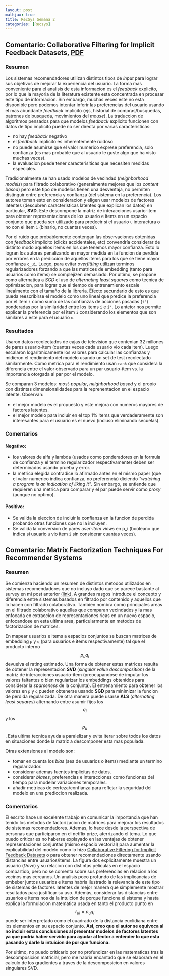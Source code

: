 ```yaml
---
layout: post
mathjax: true
title: RecSys Semana 2
categories: [Recsys]
---
```


## Comentario: Collaborative Filtering for Implicit Feedback Datasets, [PDF](http://yifanhu.net/PUB/cf.pdf)

### Resumen

Los sistemas recomendadores utilizan distintos tipos de *input* para lograr sus objetivos de mejorar la experiencia del usuario. 
La forma mas conveniente para el analisis de esta informacion es el *feedback* explicito, por lo que la mayoria de la literatura existente esta concentrada en procesar este tipo de informacion.
Sin embargo, muchas veces este no esta disponible pero podemos intentar inferir las preferencias del usuario usando el mas abundante *feedback* implicito (ejs, historial de compras/busquedas, patrones de busqueda, movimientos del *mouse*).
La traduccion de algoritmos pensados para que modelos *feedback* explicito funcionen con datos de tipo implicito puede no ser directa por varias caracteristicas:

- no hay *feedback* negativo
- el *feedback* implicito es inherentemente ruidoso
- no puede asumirse que el valor numerico exprese preferencia, solo confianza (es mas probable que al usuario le guste algo que ha visto muchas veces).
- la evaluacion puede tener caracterisiticas que necesiten medidas especiales.

Tradicionalmente se han usado modelos de vecindad (*heighborhood models*) para filtrado colaborativo (generalmente mejores que los *content based*) pero este tipo de modelos tienen una desventaja, no permiten distinguir entre preferencia y confianza (del sistema en la preferencia).
Los autores toman esto en consideracion y eligen usar modelos de factores latentes (descubren caracteristicas latentes que explican los datos) en particular, **SVD**.
Este descompone la matriz de interacciones usario-item para obtener representaciones de los usuario e items en un espacio conjunto que pueda ser utilizado para predecir si el usuario `u` interactura o no con el item `i` (binario, no cuantas veces).

Por el ruido que probablemente contengan las observaciones obtenidas con *feedback* implicito (clicks accidentales, etc) convendría considerar de distinto modo aquellos items en los que tenemos mayor confianza.
Esto lo logran los autores penalizando en mayor medida en la funcion de perdida por errores en la prediccion de aquellos items para los que se tiene mayor confianza `c_ui`.
Luego, para evitar *overfitting* utilizan terminos regularizadores forzando a que las matrices de embedding (tanto para usuarios como items) se complejizen demasiado.
Por ultimo, se propone como alternatica a *SGD* el uso de *alternating least squares* como tecnica de optimizacion, para lograr que el tiempo de entrenamiento escale linealmente con el tamaño de la libreria.
Efecto secundario de esto es que pueda reescribirse el modelo como uno lineal que predice la preferencia por el item `i` como suma de las confianzas de acciones pasadas (`i'`) ponderadas por la similaridad entre los items `i` e `i'`.
Lo anteior nos permite explicar la preferencia por el item `i` considerando los elementos que son similares a este para el usuario `u`.

### Resultados

Usaron datos recolectados de cajas de television que contenian 32 millones de pares usuario-item (cuantas veces cada usuario vio cada item).
Luego escalaron logaritmicamente los valores para calcular las confianzas y midieron el rendimiento del modelo usando un set de test recolectado similarmente.
Como metrica para el rendimiento usan `rank` que considera la diferencia entre el valor observado para un par usuario-item vs. la importancia otorgada al par por el modelo.

Se comparan 3 modelos: *most-popular*, *neighborhood based* y el propio con distintas dimensionalidades para la reprenentacion en el espacio latente.
Observan:

 - el mejor modelo es el propuesto y este mejora con numeros mayores de factores latentes.
 - el mejor modelo para incluir en el top 1% items que verdaderamente son interesantes para el usuario es el nuevo (incluso eliminando secuelas).

### Comentarios

#### Negativo:

* los valores de alfa y lambda (usados como ponderadores en la formula de confianza y el termino regularizador respectivamente) deben ser determinados usando prueba y error.
* la metrica elegida contradice lo afirmado antes en el mismo paper (que el valor numerico indica confianza, no preferencia) diciendo *"watching a program is an indication of liking it"*. Sin embargo, se entiende que requieren una metrica para comparar y el par puede servir como *proxy* (aunque no optimo).

#### Positivo:

* Se valida la eleccion de incluir la confianza en la funcion de perdida probando otras funciones que no la incluyen.
* Se valida la conversion de pares *user-item views* en p_i (booleano que indica si usuario `u` vio item `i` sin considerar cuantas veces).


## Comentario: Matrix Factorization Techniques For Recommender Systems

### Resumen

Se comienza haciendo un resumen de distintos metodos utilizados en sistemas recomendadores que no incluyo dado que se parece bastante al survey en mi post anterior [(link)](https://ceyzaguirre4.github.io/Semana-1/).
A grandes rasgos introduce el concepto y diferencia entre sistemas basados en filtrado por contenido y aquellos que lo hacen con filtrado colaborativo.
Tambien nombra como principales areas en el filtrado colaborativo aquellas que comparan vecindades y la mas enfocada en extraccion de representaciones ricas en un nuevo espacio, enfocandose en esta ultima area, particularmente en metodos de factorizacion de matrices.

En mapear usuarios e items a espacios conjuntos se buscan matrices de embedding `p` y `q` (para usuarios e items respectivamente) tal que el producto interno $$p_u q_i$$ devuelva el rating estimado.
Una forma de obtener estas matrices resulta de obtener la representacion **SVD** (*singular value descomposition*) de la matriz de interacciones usuario-item (preocupandose de imputar los valores faltantes o bien regularizar los embeddings obtenidos para considerar la *sparseness* de la conjunta).
El entrenamiento para obtener los valores en `p` y `q` pueden obtenerse usando **SGD** para minimizar la funcion de perdida regularizada. De otra manera puede usarse **ALS** (*alternating least squares*) alternando entre asumir fijos los $$q_i$$ y los $$p_u$$.
Esta ultima tecnica ayuda a paralelizar y evita iterar sobre todos los datos en situaciones donde la matriz a descomponer esta mas populada.

Otras extensiones al modelo son:

* tomar en cuenta los *bias* (sea de usuarios o items) mediante un termino regularizador.
* considerar ademas fuentes implicitas de datos.
* considerar *biases*, preferencias e interacciones como funciones del tiempo para modelar variaciones temporales.
* añadir metricas de certeza/confianza para reflejar la seguridad del modelo en una prediccion realizada.

### Comentarios

El escrito hace un excelente trabajo en comunicar la importancia que han tenido los metodos de factorizacion de matrices para mejorar los resultados de sistemas recomendadores. Ademas, lo hace desde la perspectiva de personas que participaron en el netflix prize, aterrizando el tema.
Lo que puedo criticar es no haberse explayado en las ventajas de obtener representaciones conjuntas (mismo espacio vectorial) para aumentar la explicabilidad del modelo como lo hizo [Collaborative Filtering for Implicit Feedback Datasets](http://yifanhu.net/PUB/cf.pdf) o para obtener recomendaciones directamente usando distancias entre usuarios/items.
La figura dos explicitamente muestra un usuario (*Dave*) y su relacion con distintas peliculas en el espacio compartido, pero no se comenta sobre sus preferencias en relacion a los vecinos mas cercanos.
Un analisis poco profundo de las implicancias de embeber juntos usuarios e items habria ilustrado la relevancia de este tipo de sistemas de factores latentes de mejor manera que simplemente mostrar resultados para justificar su uso.
Además, considerar las distancias entre usuarios e items nos da la intuicion de porque funciona el sistema y hasta explica la formulacion matematica usada en tanto el producto punto en $$ \hat r_{ui} = p_u q_i $$ puede ser interpretado como el cuadrado de la distancia euclidiana entre los elementos en su espacio conjunto.
**Asi, creo que el autor se equivoca al no incluir estas conclusiones al presentar modelos de factores latentes ya que podria haber servido para ayudar al lector a entender lo que esta pasando y darle la intuicion de por que funciona.**


Por ultimo, no puedo criticarlo por no profundizar en las matematicas tras la descomposicion matricial, pero me habria encantado que se elaborara en el calculo de los gradientes a traves de la descomposicion en valores singulares SVD.
